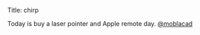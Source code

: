 Title: chirp

Today is buy a laser pointer and Apple remote day. <a href="http://twitter.com/moblacad">@moblacad</a>
